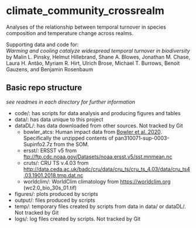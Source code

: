 # climate_community_crossrealm
Analyses of the relationship between temporal turnover in species composition and temperature change across realms.

Supporting data and code for:  
*Warming and cooling catalyze widespread temporal turnover in biodiversity*  
by Malin L. Pinsky, Helmut Hillebrand, Shane A. Blowes, Jonathan M. Chase, Laura H. Antão, Myriam R. Hirt, Ulrich Brose, Michael T. Burrows, Benoit Gauzens, and Benjamin Rosenbaum


## Basic repo structure
*see readmes in each directory for further information*
- code/: has scripts for data analysis and producing figures and tables
- data/: has data unique to this project
- dataDL/: has data downloaded from other sources. Not tracked by Git
  - bowler_atcs: Human impact data from [Bowler et al. 2020](https://doi.org/10.1002/pan3.10071). Specifically the unzipped contents of pan310071-sup-0003-Supinfo2.7z from the SOM.
  - ersst/: ERSST v5 from ftp://ftp.cdc.noaa.gov/Datasets/noaa.ersst.v5/sst.mnmean.nc
  - cruts/:  CRU TS v.4.03 from http://data.ceda.ac.uk/badc/cru/data/cru_ts/cru_ts_4.03/data/cru_ts4.03.1901.2018.tmp.dat.nc
  - worldclim/: WorldClim climatology from https://worldclim.org (wc2.0_bio_30s_01.tif)
- figures/: plots produced by scripts
- output/: files produced by scripts
- temp/: temporary files created by scripts from data in data/ or dataDL/. Not tracked by Git
- logs/: log files created by scripts. Not tracked by Git

